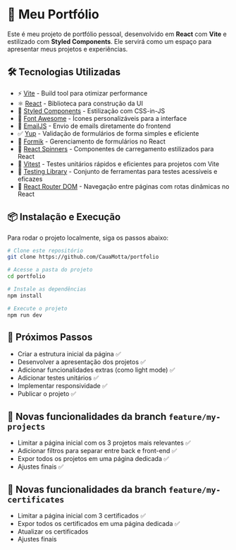 # 🚀 Meu Portfólio

Este é meu projeto de portfólio pessoal, desenvolvido em **React** com **Vite** e estilizado com **Styled Components**. Ele servirá como um espaço para apresentar meus projetos e experiências.

## 🛠️ Tecnologias Utilizadas

- ⚡ [Vite](https://vitejs.dev/) - Build tool para otimizar performance
- ⚛️ [React](https://react.dev/) - Biblioteca para construção da UI
- 💅 [Styled Components](https://styled-components.com/) - Estilização com CSS-in-JS
- 🎨 [Font Awesome](https://fontawesome.com/) - Ícones personalizáveis para a interface
- 📩 [EmailJS](https://www.emailjs.com/) - Envio de emails diretamente do frontend
- ✅ [Yup](https://github.com/jquense/yup) - Validação de formulários de forma simples e eficiente
- 📝 [Formik](https://formik.org/) - Gerenciamento de formulários no React
- 🔄 [React Spinners](https://www.davidhu.io/react-spinners/) - Componentes de carregamento estilizados para React
- 🧪 [Vitest](https://vitest.dev/) - Testes unitários rápidos e eficientes para projetos com Vite
- 🧩 [Testing Library](https://testing-library.com/) - Conjunto de ferramentas para testes acessíveis e eficazes
- 🧭 [React Router DOM](https://reactrouter.com/) - Navegação entre páginas com rotas dinâmicas no React

## 📦 Instalação e Execução

Para rodar o projeto localmente, siga os passos abaixo:

```sh
# Clone este repositório
git clone https://github.com/CauaMotta/portfolio

# Acesse a pasta do projeto
cd portfolio

# Instale as dependências
npm install

# Execute o projeto
npm run dev
```

## 🚧 Próximos Passos

- Criar a estrutura inicial da página ✅
- Desenvolver a apresentação dos projetos ✅
- Adicionar funcionalidades extras (como light mode) ✅
- Adicionar testes unitários ✅
- Implementar responsividade ✅
- Publicar o projeto ✅

## 🧩 Novas funcionalidades da branch `feature/my-projects`

- Limitar a página inicial com os 3 projetos mais relevantes ✅
- Adicionar filtros para separar entre back e front-end ✅
- Expor todos os projetos em uma página dedicada ✅
- Ajustes finais ✅

## 🧩 Novas funcionalidades da branch `feature/my-certificates`

- Limitar a página inicial com 3 certificados ✅
- Expor todos os certificados em uma página dedicada ✅
- Atualizar os certificados
- Ajustes finais
